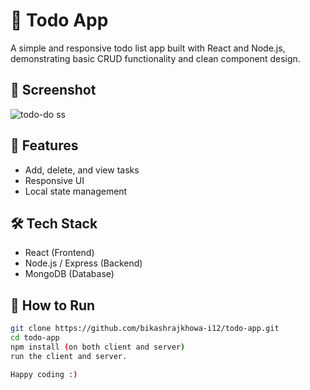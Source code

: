 # 📝 Todo App

A simple and responsive todo list app built with React and Node.js, demonstrating basic CRUD functionality and clean component design.

## 📸 Screenshot
![todo-do ss](https://github.com/user-attachments/assets/375c846e-264d-4053-ba6e-79dfacbad222)


## 🚀 Features

- Add, delete, and view tasks
- Responsive UI
- Local state management

## 🛠️ Tech Stack

- React (Frontend)
- Node.js / Express (Backend)
- MongoDB (Database)

## 🧪 How to Run

```bash
git clone https://github.com/bikashrajkhowa-i12/todo-app.git
cd todo-app
npm install (on both client and server) 
run the client and server.

Happy coding :)
